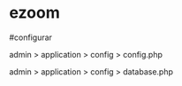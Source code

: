 # ezoom

#configurar

admin > application > config > config.php

admin > application > config > database.php

